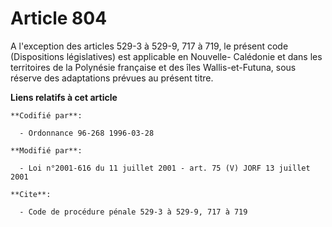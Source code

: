 # Article 804

A l'exception des articles 529-3 à 529-9, 717 à 719, le présent code (Dispositions législatives) est applicable en Nouvelle-
Calédonie et dans les territoires de la Polynésie française et des îles Wallis-et-Futuna, sous réserve des adaptations
prévues au présent titre.

**Liens relatifs à cet article**

	**Codifié par**:

	  - Ordonnance 96-268 1996-03-28

	**Modifié par**:

	  - Loi n°2001-616 du 11 juillet 2001 - art. 75 (V) JORF 13 juillet 2001

	**Cite**:

	  - Code de procédure pénale 529-3 à 529-9, 717 à 719
